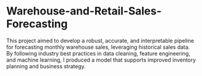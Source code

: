 # Warehouse-and-Retail-Sales-Forecasting
This project aimed to develop a robust, accurate, and interpretable pipeline for forecasting monthly warehouse sales, leveraging historical sales data. By following industry best practices in data cleaning, feature engineering, and machine learning, I produced a model that supports improved inventory planning and business strategy.
